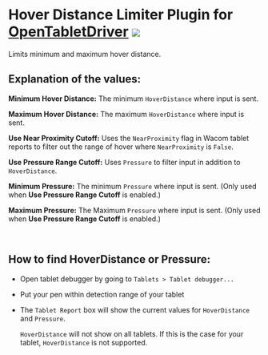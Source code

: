 # Hover Distance Limiter Plugin for [OpenTabletDriver](https://github.com/OpenTabletDriver/OpenTabletDriver) [![](https://img.shields.io/github/downloads/Kuuuube/Hover_Distance_Limiter/total.svg)](https://github.com/Kuuuube/Hover_Distance_Limiter/releases/latest)

Limits minimum and maximum hover distance.

## Explanation of the values:

**Minimum Hover Distance:** The minimum `HoverDistance` where input is sent.

**Maximum Hover Distance:** The maximum `HoverDistance` where input is sent.

**Use Near Proximity Cutoff:** Uses the `NearProximity` flag in Wacom tablet reports to filter out the range of hover where `NearProximity` is `False`.

**Use Pressure Range Cutoff:** Uses `Pressure` to filter input in addition to `HoverDistance`.

**Minimum Pressure:** The minimum `Pressure` where input is sent. (Only used when **Use Pressure Range Cutoff** is enabled.)

**Maximum Pressure:** The Maximum `Pressure` where input is sent. (Only used when **Use Pressure Range Cutoff** is enabled.)

<br>

## How to find HoverDistance or Pressure:
- Open tablet debugger by going to `Tablets > Tablet debugger...`
- Put your pen within detection range of your tablet
- The `Tablet Report` box will show the current values for `HoverDistance` and `Pressure`.

    `HoverDistance` will not show on all tablets. If this is the case for your tablet, `HoverDistance` is not supported.